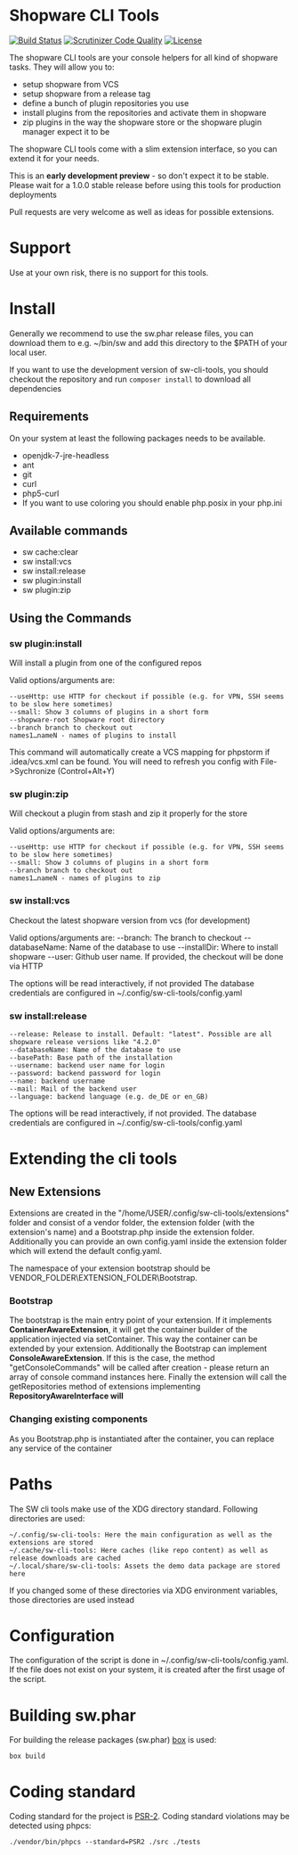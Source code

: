 # Shopware CLI Tools

[![Build Status](https://travis-ci.org/ShopwareAG/sw-cli-tools.svg?branch=master)](https://travis-ci.org/ShopwareAG/sw-cli-tools)
[![Scrutinizer Code Quality](https://scrutinizer-ci.com/g/ShopwareAG/sw-cli-tools/badges/quality-score.png?b=master)](https://scrutinizer-ci.com/g/ShopwareAG/sw-cli-tools/?branch=master)
[![License](https://poser.pugx.org/shopware-ag/cli-tools/license.svg)](https://packagist.org/packages/shopware-ag/cli-tools)

The shopware CLI tools are your console helpers for all kind of shopware tasks. They will allow you to:

 * setup shopware from VCS
 * setup shopware from a release tag
 * define a bunch of plugin repositories you use
 * install plugins from the repositories and activate them in shopware
 * zip plugins in the way the shopware store or the shopware plugin manager expect it to be

The shopware CLI tools come with a slim extension interface, so you can extend it for your needs.

This is an **early development preview** - so don't expect it to be stable. Please wait for a 1.0.0 stable release before using this tools for production deployments

 Pull requests are very welcome as well as ideas for possible extensions.

# Support

Use at your own risk, there is no support for this tools.

# Install

Generally we recommend to use the sw.phar release files, you can download them to e.g. ~/bin/sw and add this directory to the $PATH of your local user.

If you want to use the development version of sw-cli-tools, you should checkout the repository and run `composer install` to download all dependencies

## Requirements ###
On your system at least the following packages needs to be available.

 * openjdk-7-jre-headless
 * ant
 * git
 * curl
 * php5-curl
 * If you want to use coloring you should enable php.posix in your php.ini

## Available commands
* sw cache:clear
* sw install:vcs
* sw install:release
* sw plugin:install
* sw plugin:zip

## Using the Commands
### sw plugin:install
Will install a plugin from one of the configured repos

Valid options/arguments are:

    --useHttp: use HTTP for checkout if possible (e.g. for VPN, SSH seems to be slow here sometimes)
    --small: Show 3 columns of plugins in a short form
    --shopware-root Shopware root directory
    --branch branch to checkout out
    names1…nameN - names of plugins to install

This command will automatically create a VCS mapping for phpstorm if .idea/vcs.xml can be found. You will need
to refresh you config with File->Sychronize (Control+Alt+Y)

### sw plugin:zip
Will checkout a plugin from stash and zip it properly for the store

Valid options/arguments are:

    --useHttp: use HTTP for checkout if possible (e.g. for VPN, SSH seems to be slow here sometimes)
    --small: Show 3 columns of plugins in a short form
    --branch branch to checkout out
    names1…nameN - names of plugins to zip

### sw install:vcs
Checkout the latest shopware version from vcs (for development)

Valid options/arguments are:
    --branch: The branch to checkout
    --databaseName: Name of the database to use
    --installDir: Where to install shopware
    --user: Github user name. If provided, the checkout will be done via HTTP

The options will be read interactively, if not provided
The database credentials are configured in ~/.config/sw-cli-tools/config.yaml

### sw install:release
    --release: Release to install. Default: "latest". Possible are all shopware release versions like "4.2.0"
    --databaseName: Name of the database to use
    --basePath: Base path of the installation
    --username: backend user name for login
    --password: backend password for login
    --name: backend username
    --mail: Mail of the backend user
    --language: backend language (e.g. de_DE or en_GB)

The options will be read interactively, if not provided.
The database credentials are configured in ~/.config/sw-cli-tools/config.yaml

# Extending the cli tools

## New Extensions

Extensions are created in the "/home/USER/.config/sw-cli-tools/extensions" folder and consist of a vendor folder, the extension folder (with the extension's name) and a Bootstrap.php inside the extension folder. Additionally you can provide an own config.yaml inside the extension folder which will extend the default config.yaml.

The namespace of your extension bootstrap should be VENDOR_FOLDER\EXTENSION_FOLDER\Bootstrap.

### Bootstrap
The bootstrap is the main entry point of your extension. If it implements **ContainerAwareExtension**, it will get the container builder
 of the application injected via setContainer. This way the container can be extended by your extension.
Additionally the Bootstrap can implement **ConsoleAwareExtension**. If this is the case, the method "getConsoleCommands" will be
called after creation - please return an array of console command instances here.
Finally the extension will call the getRepositories method of extensions implementing **RepositoryAwareInterface will**

### Changing existing components

As you Bootstrap.php is instantiated after the container, you can replace any service of the container

# Paths
The SW cli tools make use of the XDG directory standard. Following directories are used:

    ~/.config/sw-cli-tools: Here the main configuration as well as the extensions are stored
    ~/.cache/sw-cli-tools: Here caches (like repo content) as well as release downloads are cached
    ~/.local/share/sw-cli-tools: Assets the demo data package are stored here

If you changed some of these directories via XDG environment variables, those directories are used instead

# Configuration
The configuration of the script is done in ~/.config/sw-cli-tools/config.yaml. If the file does not exist on your system, it is created after the first usage of the script.

# Building sw.phar
For building the release packages (sw.phar) [box](https://github.com/kherge/php-box) is used:

    box build

# Coding standard
Coding standard for the project is [PSR-2](https://github.com/php-fig/fig-standards/blob/master/accepted/PSR-2-coding-style-guide.md).
Coding standard violations may be detected using phpcs:

    ./vendor/bin/phpcs --standard=PSR2 ./src ./tests
